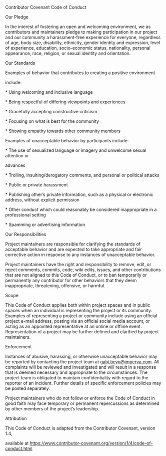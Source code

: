 Contributor Covenant Code of Conduct

Our Pledge

In the interest of fostering an open and welcoming environment, we as contributors and maintainers pledge to making participation in our project and our community a harassment-free experience for everyone, regardless of age, body size, disability, ethnicity, gender identity and expression, level of experience, education, socio-economic status, nationality, personal appearance, race, religion, or sexual identity and orientation.

Our Standards

Examples of behavior that contributes to creating a positive environment

include:

\* Using welcoming and inclusive language

\* Being respectful of differing viewpoints and experiences

\* Gracefully accepting constructive criticism

\* Focusing on what is best for the community

\* Showing empathy towards other community members

Examples of unacceptable behavior by participants include:

\* The use of sexualized language or imagery and unwelcome sexual attention or

advances

\* Trolling, insulting/derogatory comments, and personal or political attacks

\* Public or private harassment

\* Publishing other’s private information, such as a physical or electronic address, without explicit permission

\* Other conduct which could reasonably be considered inappropriate in a professional setting

\* Spamming or advertising information

Our Responsibilities

Project maintainers are responsible for clarifying the standards of acceptable behavior and are expected to take appropriate and fair corrective action in response to any instances of unacceptable behavior.

Project maintainers have the right and responsibility to remove, edit, or reject comments, commits, code, wiki edits, issues, and other contributions that are not aligned to this Code of Conduct, or to ban temporarily or permanently any contributor for other behaviors that they deem inappropriate, threatening, offensive, or harmful.

Scope

This Code of Conduct applies both within project spaces and in public spaces when an individual is representing the project or its community. Examples of representing a project or community include using an official project e-mail address, posting via an official social media account, or acting as an appointed representative at an online or offline event. Representation of a project may be further defined and clarified by project maintainers.

Enforcement

Instances of abusive, harassing, or otherwise unacceptable behavior may be reported by contacting the project team at gabi.beyo@imperva.com. All complaints will be reviewed and investigated and will result in a response that is deemed necessary and appropriate to the circumstances. The project team is obligated to maintain confidentiality with regard to the reporter of an incident. Further details of specific enforcement policies may be posted separately.

Project maintainers who do not follow or enforce the Code of Conduct in good faith may face temporary or permanent repercussions as determined by other members of the project’s leadership.

Attribution

This Code of Conduct is adapted from the Contributor Covenant, version 1.4,

available at https://www.contributor-covenant.org/version/1/4/code-of-conduct.html
